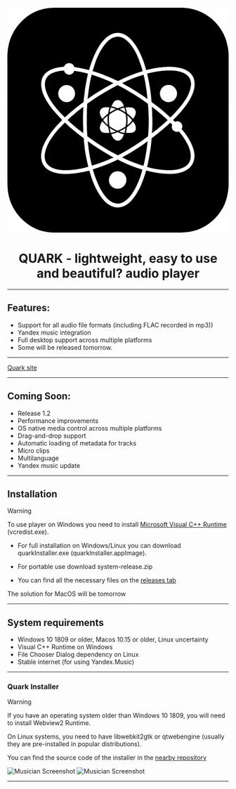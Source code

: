 <p align="center">  
  <img width="512" height="512" src="https://raw.githubusercontent.com/z3nsh0w/QUARK/refs/heads/main/assets/icon512.png">  
</p>  

<h1 align="center" >  
  QUARK - lightweight, easy to use and beautiful? audio player   
</h1>  

--- 

## Features:  
 + Support for all audio file formats (including FLAC recorded in mp3))
 + Yandex music integration  
 + Full desktop support across multiple platforms
 + Some will be released tomorrow.

---

<a align="center" href="https://quarkaudio.github.io/" >
Quark site
</a>

---

## Coming Soon:  
 + Release 1.2 
 + Performance improvements  
 + OS native media control across multiple platforms  
 + Drag-and-drop support  
 + Automatic loading of metadata for tracks
 + Micro clips  
 + Multilanguage
 + Yandex music update  

---

## Installation
 > [!WARNING]
 > To use player on Windows you need to install [Microsoft Visual C++ Runtime](https://aka.ms/vs/17/release/vc_redist.x64.exe) (vcredist.exe).  
   
 + For full installation on Windows/Linux you can download quarkInstaller.exe (quarkInstaller.appImage).
 + For portable use download system-release.zip  
  
 + You can find all the necessary files on the [releases tab](https://github.com/z3nsh0w/QUARK/releases)  

 
 The solution for MacOS will be tomorrow  

---

## System requirements  
 + Windows 10 1809 or older, Macos 10.15 or older, Linux uncertainty
 + Visual C++ Runtime on Windows  
 + File Chooser Dialog dependency on Linux
 + Stable internet (for using Yandex.Music)

---

### Quark Installer
 > [!WARNING]  
 > If you have an operating system older than Windows 10 1809, you will need to install Webview2 Runtime.
 > 
 > On Linux systems, you need to have libwebkit2gtk or qtwebengine (usually they are pre-installed in popular distributions).  

  You can find the source code of the installer in the [nearby repository](https://github.com/z3nsh0w/quark-installer/)

  
![Musician Screenshot](appphoto.png)
![Musician Screenshot](appphoto1.png)

---
